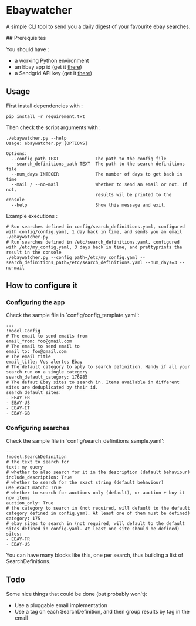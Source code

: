 # Ebaywatcher

A simple CLI tool to send you a daily digest of your favourite ebay searches.

## Prerequisites

You should have : 
- a working Python environment
- an Ebay app id (get it [there](https://developer.ebay.com/))
- a Sendgrid API key (get it [there](https://app.sendgrid.com/)) 

## Usage

First install dependencies with : 

```
pip install -r requirement.txt
```

Then check the script arguments with : 

```
./ebaywatcher.py --help
Usage: ebaywatcher.py [OPTIONS]

Options:
  --config_path TEXT              The path to the config file
  --search_definitions_path TEXT  The path to the search definitions file
  --num_days INTEGER              The number of days to get back in time
  --mail / --no-mail              Whether to send an email or not. If not,
                                  results wil be printed to the console
  --help                          Show this message and exit.

```

Example executions : 

```
# Run searches defined in config/search_definitions.yaml, configured with config/config.yaml, 1 day back in time, and sends you an email
./ebaywatcher.py
# Run searches defined in /etc/search_definitions.yaml, configured with /etc/my_config.yaml, 3 days back in time, and prettyprints the result in the console
./ebaywatcher.py --config_path=/etc/my_config.yaml --search_definitions_path=/etc/search_definitions.yaml --num_days=3 --no-mail
```

## How to configure it

### Configuring the app

Check the sample file in `config/config_template.yaml':

```
---
!model.Config
# The email to send emails from
email_from: foo@gmail.com
# The email to send email to
email_to: foo@gmail.com
# The email title
email_title: Vos alertes Ebay
# The default category to aply to search definition. Handy if all your search run on a single category
search_default_category: 176985
# The defaut Ebay sites to search in. Items available in different sites are deduplicated by their id. 
search_default_sites:
- EBAY-FR
- EBAY-US
- EBAY-IT
- EBAY-GB
```

### Configuring searches 

Check the sample file in `config/search_definitions_sample.yaml':

```
---
!model.SearchDefinition
# the text to search for
text: my query
# whether to also search for it in the description (default behaviour)
include_description: True
# whether to search for the exact string (default behaviour)
use_exact_match: True
# whether to search for auctions only (default), or auction + buy it now items
auction_only: True
# the category to search in (not required, will default to the default category defined in config.yaml. At least one of them must be defined)
category: 175
# ebay sites to search in (not required, will default to the default sites defined in config.yaml. At least one site should be defined)
sites:
- EBAY-FR
- EBAY-US
```

You can have many blocks like this, one per search, thus building a list of SearchDefinitions.

## Todo

Some nice things that could be done (but probably won't):
- Use a pluggable email implementation
- Use a tag on each SearchDefinition, and then group results by tag in the email

